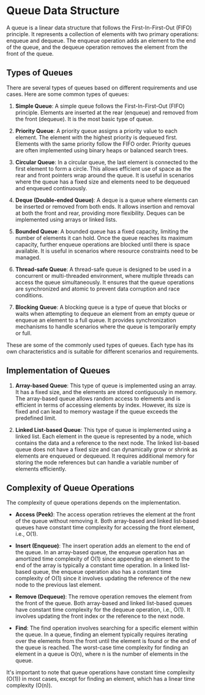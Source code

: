 # Queue Data Structure

A queue is a linear data structure that follows the First-In-First-Out (FIFO) principle. It represents a collection of elements with two primary operations: enqueue and dequeue. The enqueue operation adds an element to the end of the queue, and the dequeue operation removes the element from the front of the queue.

## Types of Queues

There are several types of queues based on different requirements and use cases. Here are some common types of queues:

1. **Simple Queue**: A simple queue follows the First-In-First-Out (FIFO) principle. Elements are inserted at the rear (enqueue) and removed from the front (dequeue). It is the most basic type of queue.

2. **Priority Queue**: A priority queue assigns a priority value to each element. The element with the highest priority is dequeued first. Elements with the same priority follow the FIFO order. Priority queues are often implemented using binary heaps or balanced search trees.

3. **Circular Queue**: In a circular queue, the last element is connected to the first element to form a circle. This allows efficient use of space as the rear and front pointers wrap around the queue. It is useful in scenarios where the queue has a fixed size and elements need to be dequeued and enqueued continuously.

4. **Deque (Double-ended Queue)**: A deque is a queue where elements can be inserted or removed from both ends. It allows insertion and removal at both the front and rear, providing more flexibility. Deques can be implemented using arrays or linked lists.

5. **Bounded Queue**: A bounded queue has a fixed capacity, limiting the number of elements it can hold. Once the queue reaches its maximum capacity, further enqueue operations are blocked until there is space available. It is useful in scenarios where resource constraints need to be managed.

6. **Thread-safe Queue**: A thread-safe queue is designed to be used in a concurrent or multi-threaded environment, where multiple threads can access the queue simultaneously. It ensures that the queue operations are synchronized and atomic to prevent data corruption and race conditions.

7. **Blocking Queue**: A blocking queue is a type of queue that blocks or waits when attempting to dequeue an element from an empty queue or enqueue an element to a full queue. It provides synchronization mechanisms to handle scenarios where the queue is temporarily empty or full.

These are some of the commonly used types of queues. Each type has its own characteristics and is suitable for different scenarios and requirements.

## Implementation of Queues

1. **Array-based Queue**: This type of queue is implemented using an array. It has a fixed size, and the elements are stored contiguously in memory. The array-based queue allows random access to elements and is efficient in terms of accessing elements by index. However, its size is fixed and can lead to memory wastage if the queue exceeds the predefined limit.

2. **Linked List-based Queue**: This type of queue is implemented using a linked list. Each element in the queue is represented by a node, which contains the data and a reference to the next node. The linked list-based queue does not have a fixed size and can dynamically grow or shrink as elements are enqueued or dequeued. It requires additional memory for storing the node references but can handle a variable number of elements efficiently.

## Complexity of Queue Operations

The complexity of queue operations depends on the implementation.

- **Access (Peek)**: The access operation retrieves the element at the front of the queue without removing it. Both array-based and linked list-based queues have constant time complexity for accessing the front element, i.e., O(1).

- **Insert (Enqueue)**: The insert operation adds an element to the end of the queue. In an array-based queue, the enqueue operation has an amortized time complexity of O(1) since appending an element to the end of the array is typically a constant time operation. In a linked list-based queue, the enqueue operation also has a constant time complexity of O(1) since it involves updating the reference of the new node to the previous last element.

- **Remove (Dequeue)**: The remove operation removes the element from the front of the queue. Both array-based and linked list-based queues have constant time complexity for the dequeue operation, i.e., O(1). It involves updating the front index or the reference to the next node.

- **Find**: The find operation involves searching for a specific element within the queue. In a queue, finding an element typically requires iterating over the elements from the front until the element is found or the end of the queue is reached. The worst-case time complexity for finding an element in a queue is O(n), where n is the number of elements in the queue.

It's important to note that queue operations have constant time complexity (O(1)) in most cases, except for finding an element, which has a linear time complexity (O(n)).